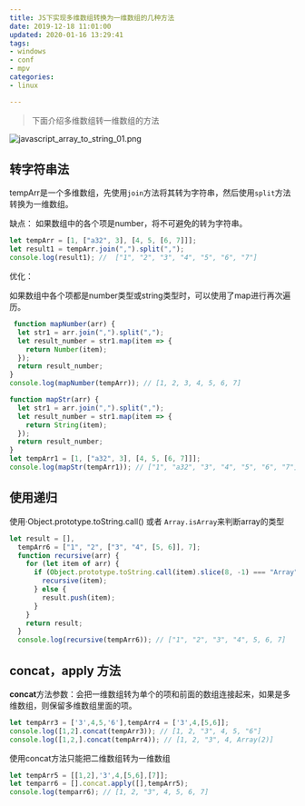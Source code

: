 ```yaml
---
title: JS下实现多维数组转换为一维数组的几种方法
date: 2019-12-18 11:01:00
updated: 2020-01-16 13:29:41
tags: 
- windows
- conf
- mpv
categories: 
- linux

---
```

> 下面介绍多维数组转一维数组的方法

![javascript_array_to_string_01.png][1]

## 转字符串法

tempArr是一个多维数组，先使用`join`方法将其转为字符串，然后使用`split`方法转换为一维数组。

缺点： 如果数组中的各个项是number，将不可避免的转为字符串。


<!--more-->


```javascript
let tempArr = [1, ["a32", 3], [4, 5, [6, 7]]];
let result1 = tempArr.join(",").split(",");
console.log(result1); //  ["1", "2", "3", "4", "5", "6", "7"]
```

优化：

如果数组中各个项都是number类型或string类型时，可以使用了map进行再次遍历。

```javascript
 function mapNumber(arr) {
  let str1 = arr.join(",").split(",");
  let result_number = str1.map(item => {
    return Number(item);
  });
  return result_number;
}
console.log(mapNumber(tempArr)); // [1, 2, 3, 4, 5, 6, 7]

function mapStr(arr) {
  let str1 = arr.join(",").split(",");
  let result_number = str1.map(item => {
    return String(item);
  });
  return result_number;
}
let tempArr1 = [1, ["a32", 3], [4, 5, [6, 7]]];
console.log(mapStr(tempArr1)); // ["1", "a32", "3", "4", "5", "6", "7"]
```
## 使用递归
使用·Object.prototype.toString.call() 或者 `Array.isArray`来判断array的类型

```javascript
let result = [],
  tempArr6 = ["1", "2", ["3", "4", [5, 6]], 7];
  function recursive(arr) {
    for (let item of arr) {
      if (Object.prototype.toString.call(item).slice(8, -1) === "Array") {
        recursive(item);
      } else {
        result.push(item);
      }
    }
    return result;
  }
  console.log(recursive(tempArr6)); // ["1", "2", "3", "4", 5, 6, 7]
```

##  concat，apply  方法

**concat**方法参数：会把一维数组转为单个的项和前面的数组连接起来，如果是多维数组，则保留多维数组里面的项。

```javascript
let tempArr3 = ['3',4,5,'6'],tempArr4 = ['3',4,[5,6]];
console.log([1,2].concat(tempArr3)); // [1, 2, "3", 4, 5, "6"]
console.log([1,2,].concat(tempArr4)); // [1, 2, "3", 4, Array(2)]
```
使用concat方法只能把二维数组转为一维数组

```javascript
let tempArr5 = [[1,2],'3',4,[5,6],[7]];
let temparr6 = [].concat.apply([],tempArr5);
console.log(temparr6); // [1, 2, "3", 4, 5, 6, 7]
```


  [1]: https://imgs.gnux.cn/usr/uploads/2019/12/2393277859.png